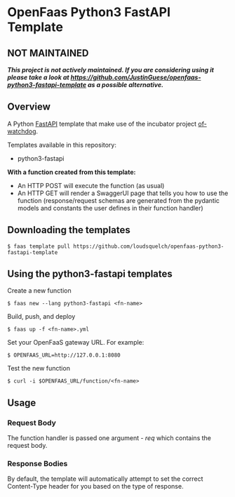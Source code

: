 # OpenFaas Python3 FastAPI Template

## NOT MAINTAINED

***This project is not actively maintained.  If you are considering using it please take a look at https://github.com/JustinGuese/openfaas-python3-fastapi-template as a possible alternative.***

## Overview

A Python [FastAPI](https://github.com/tiangolo/fastapi) template that make use of the incubator project [of-watchdog](https://github.com/openfaas-incubator/of-watchdog).

Templates available in this repository:
- python3-fastapi

**With a function created from this template:**

- An HTTP POST will execute the function (as usual)
- An HTTP GET will render a SwaggerUI page that tells you how to use the function (response/request schemas are generated from the pydantic models and constants the user defines in their function handler)

## Downloading the templates
```
$ faas template pull https://github.com/loudsquelch/openfaas-python3-fastapi-template
```

## Using the python3-fastapi templates
Create a new function

```
$ faas new --lang python3-fastapi <fn-name>
```

Build, push, and deploy

```
$ faas up -f <fn-name>.yml
```

Set your OpenFaaS gateway URL. For example:

```
$ OPENFAAS_URL=http://127.0.0.1:8080
```

Test the new function

```
$ curl -i $OPENFAAS_URL/function/<fn-name>
```

## Usage

### Request Body
The function handler is passed one argument - *req* which contains the request body.

### Response Bodies
By default, the template will automatically attempt to set the correct Content-Type header for you based on the type of response. 
